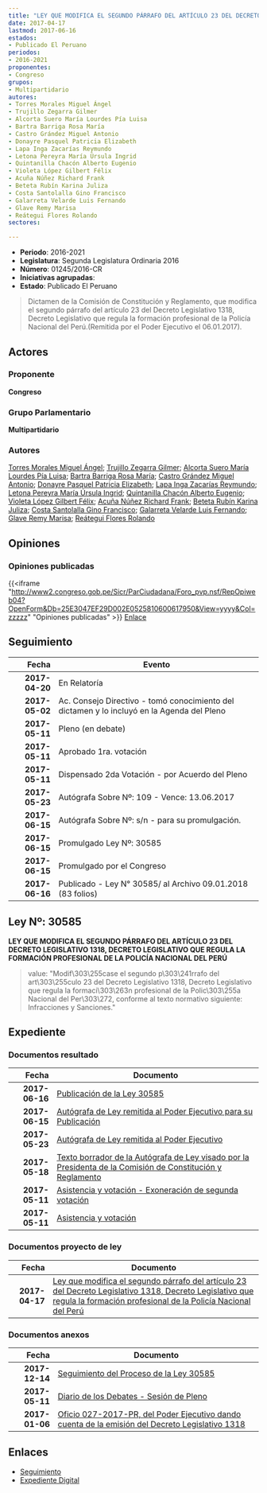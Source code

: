 ```yaml
---
title: "LEY QUE MODIFICA EL SEGUNDO PÁRRAFO DEL ARTÍCULO 23 DEL DECRETO LEGISLATIVO 1318, DECRETO LEGISLATIVO QUE REGULA LA FORMACIÓN PROFESIONAL DE LA POLICÍA NACIONAL DEL PERÚ"
date: 2017-04-17
lastmod: 2017-06-16
estados:
- Publicado El Peruano
periodos:
- 2016-2021
proponentes:
- Congreso
grupos:
- Multipartidario
autores:
- Torres Morales Miguel Ángel
- Trujillo Zegarra Gilmer
- Alcorta Suero María Lourdes Pía Luisa
- Bartra Barriga Rosa María
- Castro Grández Miguel Antonio
- Donayre Pasquel Patricia Elizabeth
- Lapa Inga Zacarías Reymundo
- Letona Pereyra María Úrsula Ingrid
- Quintanilla Chacón Alberto Eugenio
- Violeta López Gilbert Félix
- Acuña Núñez Richard Frank
- Beteta Rubín Karina Juliza
- Costa Santolalla Gino Francisco
- Galarreta Velarde Luis Fernando
- Glave Remy Marisa
- Reátegui Flores Rolando
sectores:

---
```

- **Periodo**: 2016-2021
- **Legislatura**: Segunda Legislatura Ordinaria 2016
- **Número**: 01245/2016-CR
- **Iniciativas agrupadas**: 
- **Estado**: Publicado El Peruano

> Dictamen de la Comisión de Constitución y Reglamento, que modifica el segundo párrafo del artículo 23 del Decreto Legislativo 1318, Decreto Legislativo que regula la formación profesional de la Policía Nacional del Perú.(Remitida por el Poder Ejecutivo el 06.01.2017).


## Actores

### Proponente

**Congreso**

### Grupo Parlamentario

**Multipartidario**

### Autores

[Torres Morales Miguel Ángel](mailto:mailto:mtorresm@congreso.gob.pe); [Trujillo Zegarra Gilmer](mailto:mailto:gtrujilloz@congreso.gob.pe); [Alcorta Suero María Lourdes Pía Luisa](mailto:mailto:lalcorta@congreso.gob.pe); [Bartra Barriga Rosa María](mailto:mailto:rbartra@congreso.gob.pe); [Castro Grández Miguel Antonio](mailto:mailto:macastro@congreso.gob.pe); [Donayre Pasquel Patricia Elizabeth](mailto:mailto:pdonayre@congreso.gob.pe); [Lapa Inga Zacarías Reymundo](mailto:mailto:zlapa@congreso.gob.pe); [Letona Pereyra María Úrsula Ingrid](mailto:mailto:mletona@congreso.gob.pe); [Quintanilla Chacón Alberto Eugenio](mailto:mailto:aquintanilla@congreso.gob.pe); [Violeta López Gilbert Félix](mailto:mailto:gvioleta@congreso.gob.pe); [Acuña Núñez Richard Frank](mailto:mailto:racuna@congreso.gob.pe); [Beteta Rubín Karina Juliza](mailto:mailto:kbeteta@congreso.gob.pe); [Costa Santolalla Gino Francisco](mailto:mailto:gcosta@congreso.gob.pe); [Galarreta Velarde Luis Fernando](mailto:mailto:lgalarreta@congreso.gob.pe); [Glave Remy Marisa](mailto:mailto:mglave@congreso.gob.pe); [Reátegui Flores Rolando](mailto:mailto:rreategui@congreso.gob.pe)

## Opiniones

### Opiniones publicadas

{{<iframe "http://www2.congreso.gob.pe/Sicr/ParCiudadana/Foro_pvp.nsf/RepOpiweb04?OpenForm&Db=25E3047EF29D002E0525810600617950&View=yyyy&Col=zzzzz" "Opiniones publicadas" >}}
[Enlace](http://www2.congreso.gob.pe/Sicr/ParCiudadana/Foro_pvp.nsf/RepOpiweb04?OpenForm&Db=25E3047EF29D002E0525810600617950&View=yyyy&Col=zzzzz)


## Seguimiento

| Fecha | Evento |
|------:|--------|
| **2017-04-20** | En Relatoría |
| **2017-05-02** | Ac. Consejo Directivo - tomó conocimiento del dictamen y lo incluyó en la Agenda del Pleno |
| **2017-05-11** | Pleno (en debate) |
| **2017-05-11** | Aprobado 1ra. votación |
| **2017-05-11** | Dispensado 2da Votación - por Acuerdo del Pleno |
| **2017-05-23** | Autógrafa Sobre Nº: 109 - Vence: 13.06.2017 |
| **2017-06-15** | Autógrafa Sobre Nº: s/n - para su promulgación. |
| **2017-06-15** | Promulgado Ley Nº: 30585 |
| **2017-06-15** | Promulgado por el Congreso |
| **2017-06-16** | Publicado - Ley N° 30585/ al Archivo 09.01.2018 (83 folios) |

## Ley Nº: 30585

**LEY QUE MODIFICA EL SEGUNDO PÁRRAFO DEL ARTÍCULO 23 DEL DECRETO LEGISLATIVO 1318, DECRETO LEGISLATIVO QUE REGULA LA FORMACIÓN PROFESIONAL DE LA POLICÍA NACIONAL DEL PERÚ**

> value: "Modif\303\255case el segundo p\303\241rrafo del art\303\255culo 23 del Decreto Legislativo 1318, Decreto Legislativo que regula la formaci\303\263n profesional de la Polic\303\255a Nacional del Per\303\272, conforme al texto normativo siguiente: Infracciones y Sanciones."


## Expediente

### Documentos resultado

| Fecha | Documento |
|------:|-----------|
| **2017-06-16** | [Publicación de la Ley 30585](http://www.leyes.congreso.gob.pe/Documentos/2016_2021/ADLP/Normas_Legales/30585-LEY.pdf) |
| **2017-06-15** | [Autógrafa de Ley remitida al Poder Ejecutivo para su Publicación](http://www.leyes.congreso.gob.pe/Documentos/2016_2021/Autografas/Ley_y_de_Resolucion_Legislativa/AU0124520170615.pdf) |
| **2017-05-23** | [Autógrafa de Ley remitida al Poder Ejecutivo](http://www.leyes.congreso.gob.pe/Documentos/2016_2021/Autografas/Ley_y_de_Resolucion_Legislativa/AU0124520170523.pdf) |
| **2017-05-18** | [Texto borrador de la Autógrafa de Ley visado por la Presidenta de la Comisión de Constitución y Reglamento](http://www.leyes.congreso.gob.pe/Documentos/2016_2021/Texto_Borrador_de_Autografa/BAU0124520170518.pdf) |
| **2017-05-11** | [Asistencia y votación - Exoneración de segunda votación](http://www.leyes.congreso.gob.pe/Documentos/2016_2021/Asistencia_y_Votacion/Proyectos_de_Ley/Exoneracion_de_Segunda_Votacion/ESV0124520170511.pdf) |
| **2017-05-11** | [Asistencia y votación](http://www.leyes.congreso.gob.pe/Documentos/2016_2021/Asistencia_y_Votacion/Proyectos_de_Ley/AV0124520170511.pdf) |

### Documentos proyecto de ley

| Fecha | Documento |
|------:|-----------|
| **2017-04-17** | [Ley que modifica el segundo párrafo del artículo 23 del Decreto Legislativo 1318, Decreto Legislativo que regula la formación profesional de la Policía Nacional del Perú](http://www.leyes.congreso.gob.pe/Documentos/2016_2021/Proyectos_de_Ley_y_de_Resoluciones_Legislativas/PL0124520170417.PDF) |

### Documentos anexos

| Fecha | Documento |
|------:|-----------|
| **2017-12-14** | [Seguimiento del Proceso de la Ley 30585](http://www.leyes.congreso.gob.pe/Documentos/2016_2021/Seguimiento_de_Proyectos_de_Ley/01245PL20171214.pdf) |
| **2017-05-11** | [Diario de los Debates - Sesión de Pleno](http://www.leyes.congreso.gob.pe/Documentos/2016_2021/ADLP/Diario_Debates/30585_DD.pdf) |
| **2017-01-06** | [Oficio 027-2017-PR, del Poder Ejecutivo dando cuenta de la emisión del Decreto Legislativo 1318](http://www.leyes.congreso.gob.pe/Documentos/2016_2021/Decretos/Legislativos/DL0131820170106.pdf) |

## Enlaces

- [Seguimiento](http://www2.congreso.gob.pe/Sicr/TraDocEstProc/CLProLey2016.nsf/f7fff46988ca05b1052578e100829cc7/41c7a5a6a08e8a6a05258106006c3428?OpenDocument)
- [Expediente Digital](http://www2.congreso.gob.pe/Sicr/TraDocEstProc/CLProLey2016.nsf/f7fff46988ca05b1052578e100829cc7/41c7a5a6a08e8a6a05258106006c3428?OpenDocument&Click=05257FB7005EB655.eb71d0cf91d8294e05256cdf006b5706/$Body/0.1C6C)

